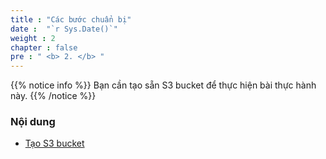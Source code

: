```yaml
---
title : "Các bước chuẩn bị"
date :  "`r Sys.Date()`" 
weight : 2 
chapter : false
pre : " <b> 2. </b> "
---
```


{{% notice info %}}
Bạn cần tạo sẵn S3 bucket để thực hiện bài thực hành này.
{{% /notice %}}

### Nội dung
  - [Tạo S3 bucket](2.1-createS3/)

  
